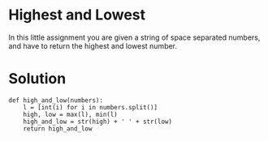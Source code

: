# Highest and Lowest

In this little assignment you are given a string of space separated numbers, and have to return the highest and lowest number.

# Solution
```
def high_and_low(numbers):
    l = [int(i) for i in numbers.split()]
    high, low = max(l), min(l)
    high_and_low = str(high) + ' ' + str(low)
    return high_and_low
```